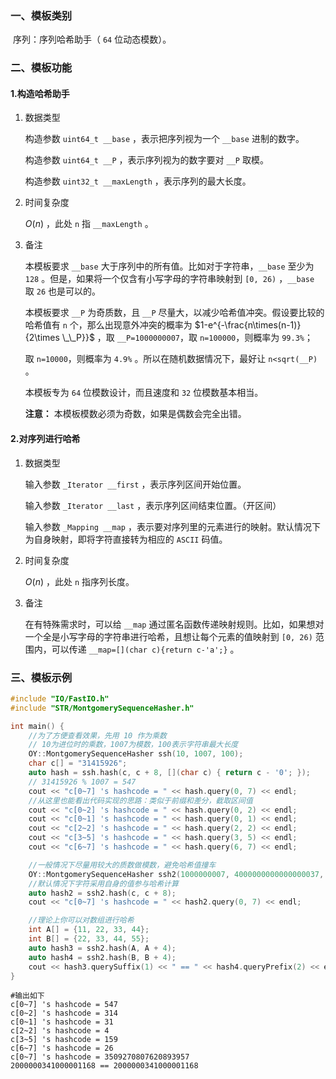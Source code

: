 ### 一、模板类别

​	序列：序列哈希助手（ `64` 位动态模数）。

### 二、模板功能

#### 1.构造哈希助手

1. 数据类型

   构造参数 `uint64_t __base` ，表示把序列视为一个 `__base` 进制的数字。

   构造参数 `uint64_t __P` ，表示序列视为的数字要对 `__P` 取模。

   构造参数 `uint32_t __maxLength` ，表示序列的最大长度。

2. 时间复杂度

   $O(n)$ ，此处 `n` 指 `__maxLength` 。

3. 备注

   本模板要求 `__base` 大于序列中的所有值。比如对于字符串，`__base` 至少为 `128` 。但是，如果将一个仅含有小写字母的字符串映射到 `[0, 26)` ，`__base` 取 `26` 也是可以的。

   本模板要求 `__P` 为奇质数，且 `__P` 尽量大，以减少哈希值冲突。假设要比较的哈希值有 `n` 个，那么出现意外冲突的概率为 $1-e^{-\frac{n\times(n-1)}{2\times \_\_P}}$ ，取 `__P=1000000007`，取 `n=100000`，则概率为 `99.3%`；
   
   取 `n=10000`，则概率为 `4.9%` 。所以在随机数据情况下，最好让 `n<sqrt(__P)` 。
   
   本模板专为 `64` 位模数设计，而且速度和 `32` 位模数基本相当。
   
   **注意：** 本模板模数必须为奇数，如果是偶数会完全出错。

#### 2.对序列进行哈希

1. 数据类型

   输入参数 `_Iterator __first` ，表示序列区间开始位置。

   输入参数 `_Iterator __last` ，表示序列区间结束位置。（开区间）

   输入参数 `_Mapping __map` ，表示要对序列里的元素进行的映射。默认情况下为自身映射，即将字符直接转为相应的 `ASCII` 码值。

2. 时间复杂度

   $O(n)$ ，此处 `n` 指序列长度。

3. 备注

   在有特殊需求时，可以给 `__map` 通过匿名函数传递映射规则。比如，如果想对一个全是小写字母的字符串进行哈希，且想让每个元素的值映射到 `[0, 26)` 范围内，可以传递 `__map=[](char c){return c-'a';}` 。

### 三、模板示例

```c++
#include "IO/FastIO.h"
#include "STR/MontgomerySequenceHasher.h"

int main() {
    //为了方便查看效果，先用 10 作为乘数
    // 10为进位时的乘数，1007为模数，100表示字符串最大长度
    OY::MontgomerySequenceHasher ssh(10, 1007, 100);
    char c[] = "31415926";
    auto hash = ssh.hash(c, c + 8, [](char c) { return c - '0'; });
    // 31415926 % 1007 = 547
    cout << "c[0~7] 's hashcode = " << hash.query(0, 7) << endl;
    //从这里也能看出代码实现的思路：类似于前缀和差分，截取区间值
    cout << "c[0~2] 's hashcode = " << hash.query(0, 2) << endl;
    cout << "c[0~1] 's hashcode = " << hash.query(0, 1) << endl;
    cout << "c[2~2] 's hashcode = " << hash.query(2, 2) << endl;
    cout << "c[3~5] 's hashcode = " << hash.query(3, 5) << endl;
    cout << "c[6~7] 's hashcode = " << hash.query(6, 7) << endl;

    //一般情况下尽量用较大的质数做模数，避免哈希值撞车
    OY::MontgomerySequenceHasher ssh2(1000000007, 4000000000000000037, 10000);
    //默认情况下字符采用自身的值参与哈希计算
    auto hash2 = ssh2.hash(c, c + 8);
    cout << "c[0~7] 's hashcode = " << hash2.query(0, 7) << endl;

    //理论上你可以对数组进行哈希
    int A[] = {11, 22, 33, 44};
    int B[] = {22, 33, 44, 55};
    auto hash3 = ssh2.hash(A, A + 4);
    auto hash4 = ssh2.hash(B, B + 4);
    cout << hash3.querySuffix(1) << " == " << hash4.queryPrefix(2) << endl;
}
```

```
#输出如下
c[0~7] 's hashcode = 547
c[0~2] 's hashcode = 314
c[0~1] 's hashcode = 31
c[2~2] 's hashcode = 4
c[3~5] 's hashcode = 159
c[6~7] 's hashcode = 26
c[0~7] 's hashcode = 3509270807620893957
2000000341000001168 == 2000000341000001168

```

